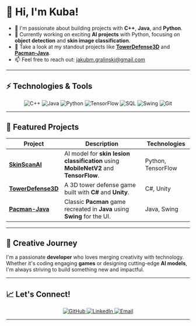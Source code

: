 # 👋 Hi, I'm Kuba!

- 🎯 I'm passionate about building projects with **C++**, **Java**, and **Python**.
- 🌱 Currently working on exciting **AI projects** with Python, focusing on **object detection** and **skin image classification**.
- 💼 Take a look at my standout projects like **[TowerDefense3D](https://github.com/JakubGralinski/TowerDefense3D)** and **[Pacman-Java](https://github.com/JakubGralinski/Pacman-Java)**.
- 📫 Feel free to reach out: [jakubm.gralinski@gmail.com](mailto:jakubm.gralinski@gmail.com)

---

## ⚡ Technologies & Tools

<p align="center">
    <img src="https://img.shields.io/badge/C++-00599C?style=for-the-badge&logo=c%2B%2B&logoColor=white" alt="C++">
    <img src="https://img.shields.io/badge/Java-ED8B00?style=for-the-badge&logo=java&logoColor=white" alt="Java">
    <img src="https://img.shields.io/badge/Python-FFD43B?style=for-the-badge&logo=python&logoColor=blue" alt="Python">
    <img src="https://img.shields.io/badge/TensorFlow-FF6F00?style=for-the-badge&logo=tensorflow&logoColor=white" alt="TensorFlow">
    <img src="https://img.shields.io/badge/SQL-4479A1?style=for-the-badge&logo=postgresql&logoColor=white" alt="SQL">
    <img src="https://img.shields.io/badge/Swing-007396?style=for-the-badge&logo=java&logoColor=white" alt="Swing">
    <img src="https://img.shields.io/badge/Git-F05032?style=for-the-badge&logo=git&logoColor=white" alt="Git">
</p>

---

## 🚀 Featured Projects

| Project        | Description                                                            | Technologies   |
| -------------- | ---------------------------------------------------------------------- | -------------- |
| [**SkinScanAI**](https://github.com/JakubGralinski/SkinScanAI)  | AI model for **skin lesion classification** using **MobileNetV2** and **TensorFlow**.  | Python, TensorFlow |
| [**TowerDefense3D**](https://github.com/JakubGralinski/TowerDefense3D)  | A 3D tower defense game built with **C#** and **Unity**.   | C#, Unity  |
| [**Pacman-Java**](https://github.com/JakubGralinski/Pacman-Java)  | Classic **Pacman** game recreated in **Java** using **Swing** for the UI.  | Java, Swing  |

---

## 🎨 Creative Journey

I'm a passionate **developer** who loves merging creativity with technology. Whether it's coding engaging **games** or designing cutting-edge **AI models**, I'm always striving to build something new and impactful.

---

## 📈 Let's Connect!

<p align="center">
    <a href="https://github.com/JakubGralinski" target="_blank">
        <img src="https://img.shields.io/badge/GitHub-100000?style=for-the-badge&logo=github&logoColor=white" alt="GitHub">
    </a>
    <a href="https://linkedin.com/in/your-link" target="_blank">
        <img src="https://img.shields.io/badge/LinkedIn-0077B5?style=for-the-badge&logo=linkedin&logoColor=white" alt="LinkedIn">
    </a>
    <a href="mailto:jakubm.gralinski@gmail.com">
        <img src="https://img.shields.io/badge/Email-D14836?style=for-the-badge&logo=gmail&logoColor=white" alt="Email">
    </a>
</p>

---
